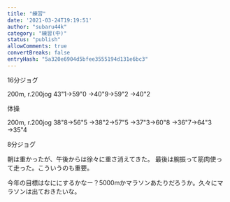 ```yaml
---
title: "練習"
date: '2021-03-24T19:19:51'
author: "subaru44k"
category: "練習(中)"
status: "publish"
allowComments: true
convertBreaks: false
entryHash: "5a320e6904d5bfee3555194d131e6bc3"
---
```

16分ジョグ

200m, r.200jog
43"1→59"0
→40"9→59"2
→40"2<div>
</div><div>体操

200m, r.200jog
38"8→56"5
→38"2→57"5
→37"3→60"8
→36"7→64"3
→35"4

8分ジョグ

朝は重かったが、午後からは徐々に重さ消えてきた。
最後は腕振って筋肉使って走った。こういうのも重要。</div><div>今年の目標はなににするかなー&#65311;5000mかマラソンあたりだろうか。久々にマラソンは出ておきたいな。</div>
